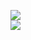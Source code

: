 [![](https://img.shields.io/badge/Made%20With-Github%20Spray-lightgrey.svg?style=for-the-badge&logo=github)](https://github.com/Annihil/github-spray#794)  
[![](https://i.imgur.com/2DrTn0Z.gif)](https://github.com/Annihil/github-spray)